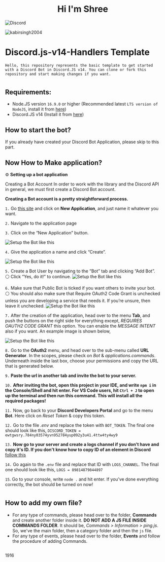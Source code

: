 <h1 align="center">Hi I'm Shree</h1>

<img align="center" src="https://discord.c99.nl/widget/theme-1/606099560854585365.png" alt="Discord"/> 
<p align="left"> <img src="https://komarev.com/ghpvc/?username=sh3ee&label=Profile%20views&color=0e75b6&style=flat" alt="kabirsingh2004" /> </p>

# Discord.js-v14-Handlers Template

`Hello, this repository represents the basic template to get started with a Discord Bot in Discord.JS v14. You can clone or fork this repository and start making changes if you want.`

#

## Requirements:
* Node.JS version ```16.9.0``` or higher (Recommended latest ```LTS version of NodeJS```, install it from [here](https://nodejs.org/en/))
* Discord.JS v14 (Install it from [here](https://www.npmjs.com/package/discord.js/v/14.0.3))

## How to start the bot?
If you already have created your Discord Bot Application, please skip to this part.

## Now How to Make application?

⚙ **Setting up a bot application**

Creating a Bot Account
In order to work with the library and the Discord API in general, we must first create a Discord Bot account.

**Creating a Bot account is a pretty straightforward process.**

`1.` Go [this site](https://discord.com/developers/applications) and click on **New Application**, and just name it whatever you want.

`2.` Navigate to the application page

`3.` Click on the “New Application” button.

![Setup the Bot like this](https://cdn.discordapp.com/attachments/952449038890975233/1010076684042653726/unknown.png "Discord Developers Portal")


`4.` Give the application a name and click “Create”.


![Setup the Bot like this](https://cdn.discordapp.com/attachments/952449038890975233/1010076726296055868/unknown.png "Discord Developers Portal")


`5.` Create a Bot User by navigating to the “Bot” tab and clicking “Add Bot”.
⚪ Click “Yes, do it!” to continue.
![Setup the Bot like this](https://cdn.discordapp.com/attachments/952449038890975233/1010076866293534791/unknown.png "Discord Developers Portal")


`6.` Make sure that Public Bot is ticked if you want others to invite your bot.
⚪ You should also make sure that Require OAuth2 Code Grant is unchecked unless you are developing a service that needs it. 
If you’re unsure, then leave it unchecked.
![Setup the Bot like this](https://cdn.discordapp.com/attachments/952449038890975233/1010076896790331452/unknown.png "Discord Developers Portal")

`7.` After the creation of the application, head over to the menu **Tab**, and push the buttons on the right side for everything except, *REQUIRES OAUTH2 CODE GRANT* this option. You can enable the *MESSAGE INTENT* also if you want. An example image is shown below,

![Setup the Bot like this](https://cdn.discordapp.com/attachments/952449038890975233/1010078228196630558/unknown.png "Discord Developers Portal")

`8.` Go to the **OAuth2** menu, and head over to the sub-menu called **URL Generator**. In the scopes, please check on *Bot* & *applications.commands*. Underneath inside the last box, choose your permissions and copy the URL that is generated below.


`9.` **Paste the url in another tab and invite the bot to your server.**


`10.` **After inviting the bot, open this project in your IDE, and write `npm i` in the Console/Shell and hit enter. For VS Code users, hit `Ctrl + J` to open up the terminal and then run this command. This will install all the required packages!**


`11.` Now, go back to your **Discord Developers Portal** and go to the menu **Bot**. Here click on *Reset Token* & copy this token.


`12.` Go to the file *.env* and replace the token with `BOT_TOKEN`. The final one should look like this,
`DISCORD_TOKEN = ewtgwsry.784ny03574yvn952784yup092y3u41.4ttw4ty4wy9`


`13.` **Now go to your server and create a logs channel if you don't have and copy it's ID. If you don't know how to copy ID of an element in Discord** [follow this](https://support.discord.com/hc/en-us/articles/206346498-Where-can-I-find-my-User-Server-Message-ID-)


`14.` Go again to the `.env` file and replace that ID with `LOGS_CHANNEL`. The final one should look like this,
`LOGS = 89814879844897`


`15`. Go to your console, write `node .` and hit enter. If you've done everything correctly, the bot should be turned on now!
#



## How to add my own file?
* For any type of commands, please head over to the folder, **Commands** and create another folder inside it. **DO NOT ADD A JS FILE INSIDE COMMANDS FOLDER**. It should be, *Commands > Information > ping.js*. So, we've the main folder, then a category folder and then the `js` file.
* For any type of events, please head over to the folder, **Events** and follow the procedure of adding Commands.

##
1916
